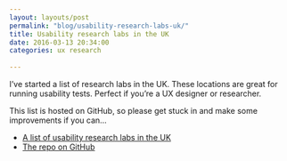 ```yaml
---
layout: layouts/post
permalink: "blog/usability-research-labs-uk/"
title: Usability research labs in the UK  
date: 2016-03-13 20:34:00  
categories: ux research
  
---
```


I’ve started a list of research labs in the UK. These locations are great for running usability tests. Perfect if you’re a UX designer or researcher.

This list is hosted on GitHub, so please get stuck in and make some improvements if you can…

- [A list of usability research labs in the UK](http://benjystanton.github.io/usability-labs/)
- [The repo on GitHub](https://github.com/benjystanton/usability-labs)

